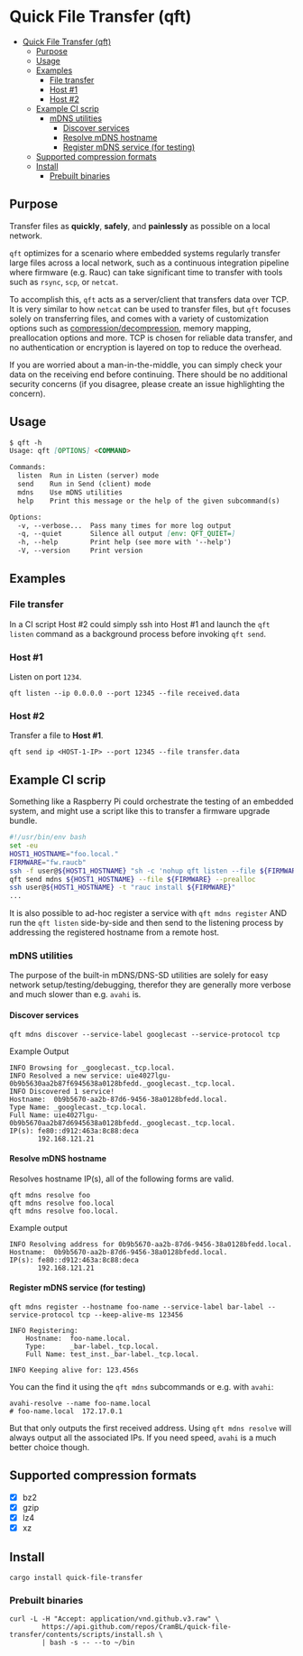 # Quick File Transfer (qft)

- [Quick File Transfer (qft)](#quick-file-transfer-qft)
  - [Purpose](#purpose)
  - [Usage](#usage)
  - [Examples](#examples)
    - [File transfer](#file-transfer)
    - [Host #1](#host-1)
    - [Host #2](#host-2)
  - [Example CI scrip](#example-ci-scrip)
    - [mDNS utilities](#mdns-utilities)
      - [Discover services](#discover-services)
      - [Resolve mDNS hostname](#resolve-mdns-hostname)
      - [Register mDNS service (for testing)](#register-mdns-service-for-testing)
  - [Supported compression formats](#supported-compression-formats)
  - [Install](#install)
    - [Prebuilt binaries](#prebuilt-binaries)

## Purpose

Transfer files as **quickly**, **safely**, and **painlessly** as possible on a local network.

`qft` optimizes for a scenario where embedded systems regularly transfer large files across a local network, such as a continuous integration pipeline where firmware (e.g. Rauc) can take significant time to transfer with tools such as `rsync`, `scp`, or `netcat`.

To accomplish this, `qft` acts as a server/client that transfers data over TCP. It is very similar to how `netcat` can be used to transfer files, but `qft` focuses solely on transferring files, and comes with a variety of customization options such as [compression/decompression](#supported-compression-formats), memory mapping, preallocation options and more. TCP is chosen for reliable data transfer, and no authentication or encryption is layered on top to reduce the overhead.

If you are worried about a man-in-the-middle, you can simply check your data on the receiving end before continuing. There should be no additional security concerns (if you disagree, please create an issue highlighting the concern).

## Usage

```markdown
$ qft -h
Usage: qft [OPTIONS] <COMMAND>

Commands:
  listen  Run in Listen (server) mode
  send    Run in Send (client) mode
  mdns    Use mDNS utilities
  help    Print this message or the help of the given subcommand(s)

Options:
  -v, --verbose...  Pass many times for more log output
  -q, --quiet       Silence all output [env: QFT_QUIET=]
  -h, --help        Print help (see more with '--help')
  -V, --version     Print version
```

## Examples

### File transfer

In a CI script Host #2 could simply ssh into Host #1 and launch the `qft listen` command as a background process before invoking `qft send`.

### Host #1

Listen on port `1234`.

```shell
qft listen --ip 0.0.0.0 --port 12345 --file received.data
```

### Host #2

Transfer a file to **Host #1**.

```shell
qft send ip <HOST-1-IP> --port 12345 --file transfer.data
```

## Example CI scrip

Something like a Raspberry Pi could orchestrate the testing of an embedded system, and might use a script like this to transfer a firmware upgrade bundle.

```bash
#!/usr/bin/env bash
set -eu
HOST1_HOSTNAME="foo.local."
FIRMWARE="fw.raucb"
ssh -f user@${HOST1_HOSTNAME} "sh -c 'nohup qft listen --file ${FIRMWARE} > qft_listen.log 2>&1 &'"
qft send mdns ${HOST1_HOSTNAME} --file ${FIRMWARE} --prealloc
ssh user@${HOST1_HOSTNAME} -t "rauc install ${FIRMWARE}"
...
```

It is also possible to ad-hoc register a service with `qft mdns register` AND run the `qft listen` side-by-side and then send to the listening process by addressing the registered hostname from a remote host.

### mDNS utilities

The purpose of the built-in mDNS/DNS-SD utilities are solely for easy network setup/testing/debugging, therefor they are generally more verbose and much slower than e.g. `avahi` is.

#### Discover services

```shell
qft mdns discover --service-label googlecast --service-protocol tcp
```

Example Output

```text
INFO Browsing for _googlecast._tcp.local.
INFO Resolved a new service: uie4027lgu-0b9b5630aa2b87f6945638a0128bfedd._googlecast._tcp.local.
INFO Discovered 1 service!
Hostname:  0b9b5670-aa2b-87d6-9456-38a0128bfedd.local.
Type Name: _googlecast._tcp.local.
Full Name: uie4027lgu-0b9b5670aa2b87d6945638a0128bfedd._googlecast._tcp.local.
IP(s): fe80::d912:463a:8c88:deca
       192.168.121.21
```

#### Resolve mDNS hostname

Resolves hostname IP(s), all of the following forms are valid.

```shell
qft mdns resolve foo
qft mdns resolve foo.local
qft mdns resolve foo.local.
```

Example output

```text 0b9b5670-aa2b-87d6-9456-38a0128bfedd
INFO Resolving address for 0b9b5670-aa2b-87d6-9456-38a0128bfedd.local.
Hostname:  0b9b5670-aa2b-87d6-9456-38a0128bfedd.local.
IP(s): fe80::d912:463a:8c88:deca
       192.168.121.21
```

#### Register mDNS service (for testing)

```shell
qft mdns register --hostname foo-name --service-label bar-label --service-protocol tcp --keep-alive-ms 123456
```

```text
INFO Registering:
    Hostname:  foo-name.local.
    Type:      _bar-label._tcp.local.
    Full Name: test_inst._bar-label._tcp.local.

INFO Keeping alive for: 123.456s
```

You can the find it using the `qft mdns` subcommands or e.g. with `avahi`:

```shell
avahi-resolve --name foo-name.local
# foo-name.local  172.17.0.1
```

But that only outputs the first received address. Using `qft mdns resolve` will always output all the associated IPs. If you need speed, `avahi` is a much better choice though.

## Supported compression formats

- [x] bz2
- [x] gzip
- [x] lz4
- [x] xz

## Install

```shell
cargo install quick-file-transfer
```

### Prebuilt binaries

```shell
curl -L -H "Accept: application/vnd.github.v3.raw" \
        https://api.github.com/repos/CramBL/quick-file-transfer/contents/scripts/install.sh \
        | bash -s -- --to ~/bin
```
